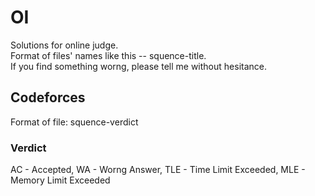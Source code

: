 # OI
Solutions for online judge.<br/>
Format of files' names like this -- squence-title.<br/>
If you find something worng, please tell me without hesitance.
## Codeforces
Format of file: squence-verdict<br/>
### Verdict
AC - Accepted, WA - Worng Answer, TLE - Time Limit Exceeded, MLE - Memory Limit Exceeded